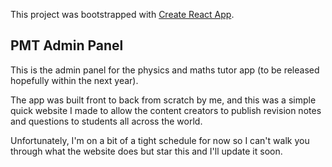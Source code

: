 This project was bootstrapped with [Create React App](https://github.com/facebook/create-react-app).

## PMT Admin Panel

This is the admin panel for the physics and maths tutor app (to be released hopefully within the next year). 

The app was built front to back from scratch by me, and this was a simple quick website I made to allow the content creators to publish revision notes and questions to students all across the world.

Unfortunately, I'm on a bit of a tight schedule for now so I can't walk you through what the website does but star this and I'll update it soon.


